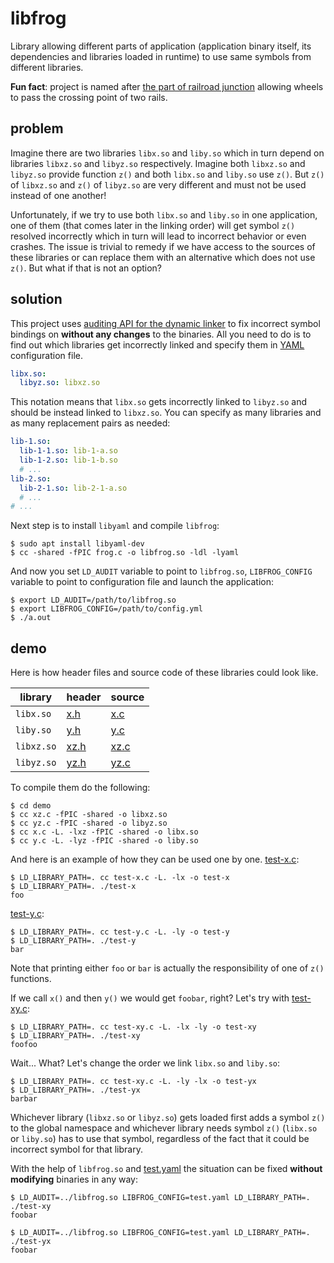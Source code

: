 # libfrog
Library allowing different parts of application (application binary itself, its dependencies and libraries loaded in runtime) to use same symbols from different libraries.

**Fun fact**:
project is named after
[the part of railroad junction](https://en.wikipedia.org/wiki/Railroad_switch#Frog_(common_crossing))
allowing wheels to pass the crossing point of two rails.

## problem

Imagine there are two libraries `libx.so` and `liby.so`
which in turn depend on libraries `libxz.so` and `libyz.so` respectively.
Imagine both `libxz.so` and `libyz.so` provide function `z()`
and both `libx.so` and `liby.so` use `z()`.
But `z()` of `libxz.so` and `z()` of `libyz.so` are very different and must not be used instead of one another!

Unfortunately, if we try to use both `libx.so` and `liby.so` in one application,
one of them
(that comes later in the linking order)
will get symbol `z()` resolved incorrectly
which in turn will lead to incorrect behavior or even crashes.
The issue is trivial to remedy if we have access to the sources of these libraries or can replace them with an alternative which does not use `z()`. But what if that is not an option?

## solution

This project uses
[auditing API for the dynamic linker](http://man7.org/linux/man-pages/man7/rtld-audit.7.html)
to fix incorrect symbol bindings on **without any changes** to the binaries.
All you need to do is to find out which libraries get incorrectly linked and specify them in [YAML](http://yaml.org) configuration file.
```yaml
libx.so:
  libyz.so: libxz.so
```
This notation means that `libx.so` gets incorrectly linked to `libyz.so` and should be instead linked to `libxz.so`.
You can specify as many libraries and as many replacement pairs as needed:
```yaml
lib-1.so:
  lib-1-1.so: lib-1-a.so
  lib-1-2.so: lib-1-b.so
  # ...
lib-2.so:
  lib-2-1.so: lib-2-1-a.so
  # ...
# ...
```

Next step is to install `libyaml` and compile `libfrog`:
```
$ sudo apt install libyaml-dev
$ cc -shared -fPIC frog.c -o libfrog.so -ldl -lyaml
```

And now you set `LD_AUDIT` variable to point to `libfrog.so`, `LIBFROG_CONFIG` variable to point to configuration file and launch the application:
```
$ export LD_AUDIT=/path/to/libfrog.so
$ export LIBFROG_CONFIG=/path/to/config.yml
$ ./a.out
```

## demo

Here is how header files and source code of these libraries could look like.

library   | header          | source
----------|-----------------|-----------------
`libx.so` |[x.h](demo/x.h)  |[x.c](demo/x.c)
`liby.so` |[y.h](demo/y.h)  |[y.c](demo/y.c)
`libxz.so`|[xz.h](demo/xz.h)|[xz.c](demo/xz.c)
`libyz.so`|[yz.h](demo/yz.h)|[yz.c](demo/yz.c)

To compile them do the following:
```
$ cd demo
$ cc xz.c -fPIC -shared -o libxz.so
$ cc yz.c -fPIC -shared -o libyz.so
$ cc x.c -L. -lxz -fPIC -shared -o libx.so
$ cc y.c -L. -lyz -fPIC -shared -o liby.so
```

And here is an example of how they can be used one by one.
[test-x.c](demo/test-x.c):
```
$ LD_LIBRARY_PATH=. cc test-x.c -L. -lx -o test-x
$ LD_LIBRARY_PATH=. ./test-x
foo
```
[test-y.c](demo/test-y.c):
```
$ LD_LIBRARY_PATH=. cc test-y.c -L. -ly -o test-y
$ LD_LIBRARY_PATH=. ./test-y
bar
```

Note that printing either `foo` or `bar` is actually the responsibility of one of `z()` functions.

If we call `x()` and then `y()` we would get `foobar`, right?
Let's try with [test-xy.c](demo/test-xy.c):
```
$ LD_LIBRARY_PATH=. cc test-xy.c -L. -lx -ly -o test-xy
$ LD_LIBRARY_PATH=. ./test-xy
foofoo
```
Wait... What?
Let's change the order we link `libx.so` and `liby.so`:
```
$ LD_LIBRARY_PATH=. cc test-xy.c -L. -ly -lx -o test-yx
$ LD_LIBRARY_PATH=. ./test-yx
barbar
```

Whichever library (`libxz.so` or `libyz.so`) gets loaded first
adds a symbol `z()` to the global namespace
and whichever library needs symbol `z()` (`libx.so` or `liby.so`)
has to use that symbol,
regardless of the fact
that it could be incorrect symbol for that library.

With the help of `libfrog.so` and [test.yaml](demo/test.yml) the situation can be fixed **without modifying** binaries in any way:
```
$ LD_AUDIT=../libfrog.so LIBFROG_CONFIG=test.yaml LD_LIBRARY_PATH=. ./test-xy
foobar
```
```
$ LD_AUDIT=../libfrog.so LIBFROG_CONFIG=test.yaml LD_LIBRARY_PATH=. ./test-yx
foobar
```
